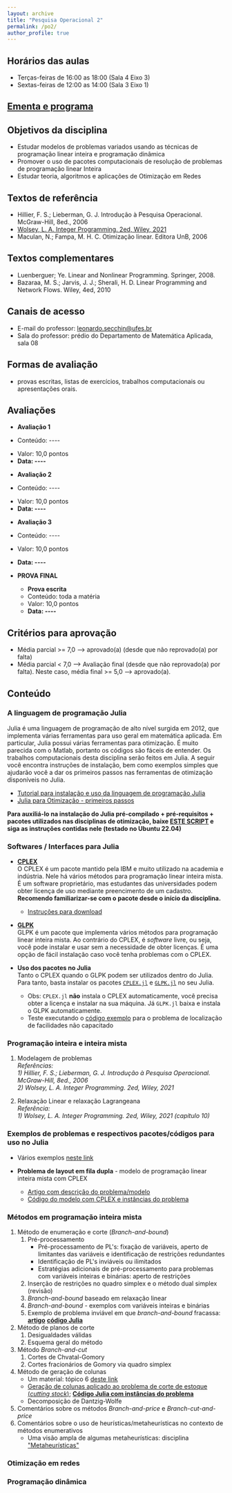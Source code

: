 ```yaml
---
layout: archive
title: "Pesquisa Operacional 2"
permalink: /po2/
author_profile: true
---
```


## Horários das aulas

- Terças-feiras de 16:00 as 18:00 (Sala 4 Eixo 3)
- Sextas-feiras de 12:00 as 14:00 (Sala 3 Eixo 1)


## [Ementa e programa](https://matematicaaplicada.saomateus.ufes.br/sites/matematicaaplicada.saomateus.ufes.br/files/field/anexo/Pesquisa%20Operacional%20II%20-%20DMA12297.pdf)


## Objetivos da disciplina

- Estudar modelos de problemas variados usando as técnicas de programação linear inteira e programação dinâmica
- Promover o uso de pacotes computacionais de resolução de problemas de programação linear Inteira
- Estudar teoria, algoritmos e aplicações de Otimização em Redes

## Textos de referência

- Hillier, F. S.; Lieberman, G. J. Introdução à Pesquisa Operacional. McGraw-Hill, 8ed., 2006
- [Wolsey, L. A. Integer Programming. 2ed, Wiley, 2021](https://onlinelibrary.wiley.com/doi/10.1002/9781119606475.ch10)
- Maculan, N.; Fampa, M. H. C. Otimização linear. Editora UnB, 2006

## Textos complementares

- Luenberguer; Ye. Linear and Nonlinear Programming. Springer, 2008.
- Bazaraa, M. S.; Jarvis, J. J.; Sherali, H. D. Linear Programming and Network Flows. Wiley, 4ed, 2010


## Canais de acesso

- E-mail do professor: leonardo.secchin@ufes.br
- Sala do professor: prédio do Departamento de Matemática Aplicada, sala 08


## Formas de avaliação

- provas escritas, listas de exercícios, trabalhos computacionais ou apresentações orais.


## Avaliações

- **Avaliação 1**
<!--   - FORMA DE AVALIAÇÃO -->
  - Conteúdo: ----
<!--   - Tarefas: exercícios 5 e 7 da [lista 0](https://drive.google.com/file/d/1YtAVS4xXvq8VKMoIWa4R7JKuAgDkcI9n/view?usp=sharing); exercícios 1, 3, 4, 5, 6, 7 da [lista 1](https://drive.google.com/file/d/1n3CQhi8mUSPmYnWer-G7JlnTa0BzNpPH/view?usp=sharing) -->
  - Valor: 10,0 pontos
  - **Data: ----**
<!--   - Entregar resolução escrita à mão. Exercícios computacionais requerem uma discussão escrita à mão e o envio do código para o email secchinleo@gmail.com -->
<!--   - O trabalho é individual. Cópias receberão nota zero. -->

- **Avaliação 2**
<!--   - FORMA DE AVALIAÇÃO -->
  - Conteúdo: ----
<!--   - Tarefas: exercícios 1, 2, 3, 4, 5, 6 da [lista 2](https://drive.google.com/file/d/1HME5J2MFmIajwebkuqyxER13kQxiFpuc/view?usp=sharing); exercícios 1, 2, 4 da [lista 3](https://drive.google.com/file/d/1jiYaleSiQfe5E_uQoDUArnIqG31HmNhS/view?usp=sharing) -->
  - Valor: 10,0 pontos
  - **Data: ----**
<!--   - Entregar resolução escrita à mão ou escaneadas para o email secchinleo@gmail.com. Exercícios computacionais requerem uma discussão escrita à mão e o envio do código para o email secchinleo@gmail.com -->
<!--   - O trabalho é individual. Cópias receberão nota zero. -->

- **Avaliação 3**
<!--   - FORMA DE AVALIAÇÃO -->
  - Conteúdo: ----
  - Valor: 10,0 pontos
  - **Data: ----**

- **PROVA FINAL**
  - **Prova escrita**
  - Conteúdo: toda a matéria
  - Valor: 10,0 pontos
  - **Data: ----**


## Critérios para aprovação

- Média parcial >= 7,0 —–> aprovado(a) (desde que não reprovado(a) por falta)
- Média parcial < 7,0 —–> Avaliação final (desde que não reprovado(a) por falta). Neste caso, média final >= 5,0 —–> aprovado(a).


<!-- ## Listas de exercícios -->


<!-- ## Trabalhos computacionais -->


## Conteúdo

### A linguagem de programação Julia

Julia é uma linguagem de programação de alto nível surgida em 2012, que implementa várias ferramentas para uso geral em matemática aplicada. Em particular, Julia possui várias ferramentas para otimização. É muito parecida com o Matlab, portanto os códigos são fáceis de entender. Os trabalhos computacionais desta disciplina serão feitos em Julia. A seguir você encontra instruções de instalação, bem como exemplos simples que ajudarão você a dar os primeiros passos nas ferramentas de otimização disponíveis no Julia.

- [Tutorial para instalação e uso da linguagem de programação Julia](/julia/)
- [Julia para Otimização - primeiros passos](/juliaopt/)

**Para auxiliá-lo na instalação do Julia pré-compilado + pré-requisitos + pacotes utilizados nas disciplinas de otimização, baixe [ESTE SCRIPT](/files/julia/instalar_julia) e siga as instruções contidas nele (testado no Ubuntu 22.04)**


### Softwares / Interfaces para Julia

- [**CPLEX**](https://www.ibm.com/br-pt/analytics/cplex-optimizer)  
   O CPLEX é um pacote mantido pela IBM e muito utilizado na academia e indústria. Nele há vários métodos para programação linear inteira mista. É um software proprietário, mas estudantes das universidades podem obter licença de uso mediante preencimento de um cadastro. **Recomendo familiarizar-se com o pacote desde o início da disciplina.**
   - [Instruções para download](/files/po2/cplex.txt)

- [**GLPK**](https://www.gnu.org/software/glpk/)  
   GLPK é um pacote que implementa vários métodos para programação linear inteira mista. Ao contrário do CPLEX, é *software* livre, ou seja, você pode instalar e usar sem a necessidade de obter licenças. É uma opção de fácil instalação caso você tenha problemas com o CPLEX.

- **Uso dos pacotes no Julia**  
   Tanto o CPLEX quando o GLPK podem ser utilizados dentro do Julia. Para tanto, basta instalar os pacotes [`CPLEX.jl`](https://github.com/jump-dev/CPLEX.jl) e [`GLPK.jl`](https://github.com/jump-dev/GLPK.jl) no seu Julia.
   - Obs: `CPLEX.jl` **não** instala o CPLEX automaticamente, você precisa obter a licença e instalar na sua máquina. Já `GLPK.jl` baixa e instala o GLPK automaticamente.
   - Teste executando o [código exemplo](/files/po2/ufl.jl) para o problema de localização de facilidades não capacitado


### Programação inteira e inteira mista

1. Modelagem de problemas  
  *Referências:*  
  *1) Hillier, F. S.; Lieberman, G. J. Introdução à Pesquisa Operacional. McGraw-Hill, 8ed., 2006*  
  *2) Wolsey, L. A. Integer Programming. 2ed, Wiley, 2021*

1. Relaxação Linear e relaxação Lagrangeana  
  *Referência:*  
  *1) Wolsey, L. A. Integer Programming. 2ed, Wiley, 2021 (capítulo 10)*


### Exemplos de problemas e respectivos pacotes/códigos para uso no Julia

- Vários exemplos [neste link](/juliaopt_problems/)

- **Problema de layout em fila dupla** - modelo de programação linear inteira mista com CPLEX
   - [Artigo com descrição do problema/modelo](https://doi.org/10.1007/s11590-011-0426-8)
   - [Código do modelo com CPLEX e instâncias do problema](/files/po2/drlp.zip)


### Métodos em programação inteira mista

1. Método de enumeração e corte (*Branch-and-bound*)
   1. Pré-processamento
      - Pré-processamento de PL's: fixação de variáveis, aperto de limitantes das variáveis e identificação de restrições redundantes
      - Identificação de PL's inviáveis ou ilimitados
      - Estratégias adicionais de pré-processamento para problemas com variáveis inteiras e binárias: aperto de restrições
   1. Inserção de restrições no quadro simplex e o método dual simplex (revisão)
   1. *Branch-and-bound* baseado em relaxação linear
   1. *Branch-and-bound* - exemplos com variáveis inteiras e binárias
   1. Exemplo de problema inviável em que *branch-and-bound* fracassa: [**artigo**](https://doi.org/10.1007/BF01580225)  [**código Julia**](/files/po2/unsolvable.jl)
1. Método de planos de corte
   1. Desigualdades válidas
   1. Esquema geral do método
1. Método *Branch-and-cut*
   1. Cortes de Chvatal-Gomory
   1. Cortes fracionários de Gomory via quadro simplex
1. Método de geração de colunas
   - Um material: tópico 6 [deste link](/topicospo/)
   - [Geração de colunas aplicado ao problema de corte de estoque (*cutting stock*)](/files/topicospo/GER_COL_4-cutting-stock.pdf);  [**Código Julia com instâncias do problema**](/files/topicospo/GER_COL_cutting_stock.zip)
   - Decomposição de Dantzig-Wolfe
1. Comentários sobre os métodos *Branch-and-price* e *Branch-cut-and-price*
1. Comentários sobre o uso de heurísticas/metaheurísticas no contexto de métodos enumerativos
   - Uma visão ampla de algumas metaheurísticas: disciplina ["Metaheurísticas"](/metaheuristicas/)


### Otimização em redes


### Programação dinâmica
